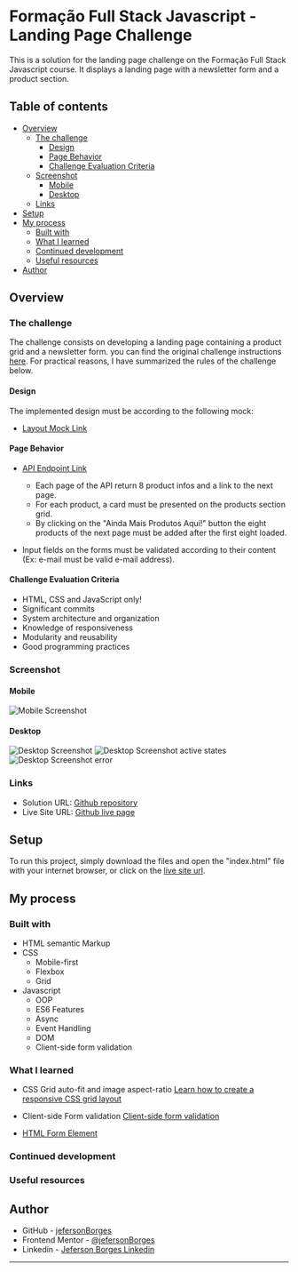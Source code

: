 # Formação Full Stack Javascript - Landing Page Challenge

This is a solution for the landing page challenge on the Formação Full Stack Javascript course. It displays a landing page with a newsletter form and a product section.

## Table of contents

- [Overview](#overview)
  - [The challenge](#the-challenge)
    - [Design](#design)
    - [Page Behavior](#page-behavior)
    - [Challenge Evaluation Criteria](#challenge-evaluation-criteria)
  - [Screenshot](#screenshot)
    - [Mobile](#mobile)
    - [Desktop](#mobile)
  - [Links](#links)
- [Setup](#setup)
- [My process](#my-process)
  - [Built with](#built-with)
  - [What I learned](#what-i-learned)
  - [Continued development](#continued-development)
  - [Useful resources](#useful-resources)
- [Author](#author)

## Overview

### The challenge

The challenge consists on developing a landing page containing a product grid and a newsletter form. you can find the original challenge instructions [here](https://github.com/thiagocontaparatestes/testes-vaga-emprego/blob/main/teste-html-css-js.md). For practical reasons, I have summarized the rules of the challenge below.

#### Design

The implemented design must be according to the following mock:

- [Layout Mock Link](https://xd.adobe.com/spec/4025e242-a495-4594-71d2-5fd89d774b57-3614)

#### Page Behavior

- [API Endpoint Link](https://frontend-intern-challenge-api.iurykrieger.now.sh/products?page=1)

  - Each page of the API return 8 product infos and a link to the next page.
  - For each product, a card must be presented on the products section grid.
  - By clicking on the "Ainda Mais Produtos Aqui!" button the eight products of the next page must be added after the first eight loaded.
- Input fields on the forms must be validated according to their content (Ex: e-mail must be valid e-mail address).

#### Challenge Evaluation Criteria

- HTML, CSS and JavaScript only!
- Significant commits
- System architecture and organization
- Knowledge of responsiveness
- Modularity and reusability
- Good programming practices

### Screenshot

#### Mobile

![Mobile Screenshot](./screenshot/)

#### Desktop

![Desktop Screenshot](./screenshot/)
![Desktop Screenshot active states](./screenshot/)
![Desktop Screenshot error](./screenshot/)

### Links

- Solution URL: [Github repository](link)
- Live Site URL: [Github live page](link)

## Setup

To run this project, simply download the files and open the "index.html" file with your internet browser, or click on the [live site url](link).

## My process

### Built with

- HTML semantic Markup
- CSS
  - Mobile-first
  - Flexbox
  - Grid
- Javascript
  - OOP
  - ES6 Features
  - Async
  - Event Handling
  - DOM
  - Client-side form validation

### What I learned

- CSS Grid auto-fit and image aspect-ratio [Learn how to create a responsive CSS grid layout](https://www.youtube.com/watch?v=sKFW3wek21Q)

- Client-side Form validation [Client-side form validation](https://developer.mozilla.org/en-US/docs/Learn/Forms/Form_validation)

- [HTML Form Element](https://developer.mozilla.org/en-US/docs/Web/API/HTMLFormElement)

### Continued development

### Useful resources

## Author

- GitHub - [jefersonBorges](https://github.com/jefersonBorges/jefersonBorges)
- Frontend Mentor - [@jefersonBorges](https://www.frontendmentor.io/profile/jefersonBorges)
- Linkedin - [Jeferson Borges Linkedin](https://www.linkedin.com/in/jeferson-borges-543b34229)

---
